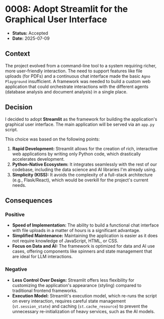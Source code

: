 # 0008: Adopt Streamlit for the Graphical User Interface

* **Status:** Accepted
* **Date:** 2025-07-09

## Context

The project evolved from a command-line tool to a system requiring richer, more user-friendly interaction. The need to support features like file uploads (for PDFs) and a continuous chat interface made the basic `Agno Playground` insufficient. A framework was needed to build a custom web application that could orchestrate interactions with the different agents (database analysis and document analysis) in a single place.

## Decision

I decided to adopt **Streamlit** as the framework for building the application's graphical user interface. The main application will be served via an `app.py` script.

This choice was based on the following points:

1. **Rapid Development:** Streamlit allows for the creation of rich, interactive web applications by writing only Python code, which drastically accelerates development.
2. **Python-Native Ecosystem:** It integrates seamlessly with the rest of our codebase, including the data science and AI libraries I'm already using.
3. **Simplicity (KISS):** It avoids the complexity of a full-stack architecture (e.g., Flask/React), which would be overkill for the project's current needs.

## Consequences

### Positive

* **Speed of Implementation:** The ability to build a functional chat interface with file uploads in a matter of hours is a significant advantage.
* **Simplified Maintenance:** Maintaining the application is easier as it does not require knowledge of JavaScript, HTML, or CSS.
* **Focus on Data and AI:** The framework is optimized for data and AI use cases, offering components like spinners and state management that are ideal for LLM interactions.

### Negative

* **Less Control Over Design:** Streamlit offers less flexibility for customizing the application's appearance (styling) compared to traditional frontend frameworks.
* **Execution Model:** Streamlit's execution model, which re-runs the script on every interaction, requires careful state management (`st.session_state`) and caching (`st.cache_resource`) to prevent the unnecessary re-initialization of heavy services, such as the AI models.
